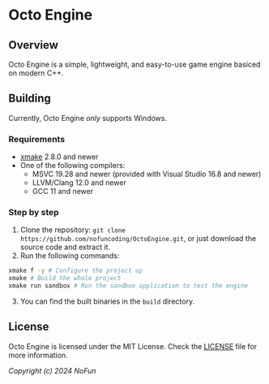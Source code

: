 # Octo Engine

## Overview

Octo Engine is a simple, lightweight, and easy-to-use game engine basiced on modern C++.

## Building

Currently, Octo Engine *only* supports Windows.

### Requirements

- [xmake](https://xmake.io/) 2.8.0 and newer
- One of the following compilers:
  - MSVC 19.28 and newer (provided with Visual Studio 16.8 and newer)
  - LLVM/Clang 12.0 and newer
  - GCC 11 and newer

### Step by step

1. Clone the repository: `git clone https://github.com/nofuncoding/OctoEngine.git`, or just download the source code and extract it.
2. Run the following commands:
```bash
xmake f -y # Configure the project up
xmake # Build the whole project
xmake run sandbox # Run the sandbox application to test the engine
```
3. You can find the built binaries in the `build` directory.

## License

Octo Engine is licensed under the MIT License. Check the [LICENSE](LICENSE) file for more information.

*Copyright (c) 2024 NoFun*
